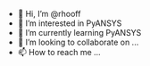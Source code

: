 - 👋 Hi, I’m @rhooff
- 👀 I’m interested in PyANSYS
- 🌱 I’m currently learning PyANSYS
- 💞️ I’m looking to collaborate on ...
- 📫 How to reach me ...

<!---
rhooff/rhooff is a ✨ special ✨ repository because its `README.md` (this file) appears on your GitHub profile.
You can click the Preview link to take a look at your changes.
--->
